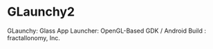 GLaunchy2
=========

GLaunchy: Glass App Launcher: OpenGL-Based GDK / Android Build :  fractallonomy, Inc.
